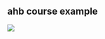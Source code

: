 ## ahb course example 
![](https://imgkr.cn-bj.ufileos.com/224a9387-ae94-4ff6-a4c0-4e9dfa0fd3d6.png)
